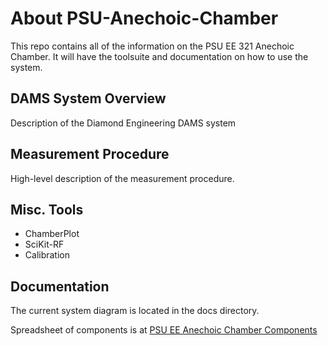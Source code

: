 # About PSU-Anechoic-Chamber

This repo contains all of the information on the PSU EE 321 Anechoic Chamber. It will have the toolsuite and documentation on how to use the system.

## DAMS System Overview

Description of the Diamond Engineering DAMS system

## Measurement Procedure

High-level description of the measurement procedure.

## Misc. Tools

* ChamberPlot
* SciKit-RF
* Calibration

## Documentation

The current system diagram is located in the docs directory.

Spreadsheet of components is at [PSU EE Anechoic Chamber Components](https://docs.google.com/spreadsheets/d/1eteUvV0Tn92JbzLjsZK2wsClNtTWEccetH6lqHVsjVo/edit?usp=sharing)
